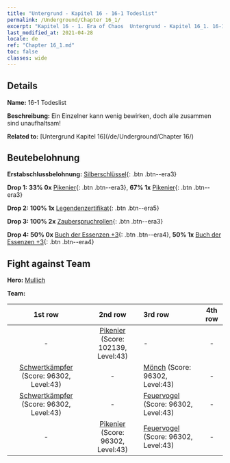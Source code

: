 ```yaml
---
title: "Untergrund - Kapitel 16 - 16-1 Todeslist"
permalink: /Underground/Chapter 16_1/
excerpt: "Kapitel 16 - 1. Era of Chaos  Untergrund - Kapitel 16_1. 16-1 Todeslist"
last_modified_at: 2021-04-28
locale: de
ref: "Chapter 16_1.md"
toc: false
classes: wide
---
```


## Details

 **Name:** 16-1 Todeslist

 **Beschreibung:** Ein Einzelner kann wenig bewirken, doch alle zusammen sind unaufhaltsam!

 **Related to:** [Untergrund Kapitel 16](/de/Underground/Chapter 16/)

## Beutebelohnung

 **Erstabschlussbelohnung:** [Silberschlüssel](/ItemsDE/con_693/){: .btn .btn--era3}

 **Drop 1:** **33% 0x** [Pikenier](/ItemsDE/unt_190/){: .btn .btn--era3}, **67% 1x** [Pikenier](/ItemsDE/unt_190/){: .btn .btn--era3}

 **Drop 2:** **100% 1x** [Legendenzertifikat](/ItemsDE/mat_67/){: .btn .btn--era5}

 **Drop 3:** **100% 2x** [Zauberspruchrollen](/ItemsDE/con_694/){: .btn .btn--era3}

 **Drop 4:** **50% 0x** [Buch der Essenzen +3](/ItemsDE/mat_60/){: .btn .btn--era4}, **50% 1x** [Buch der Essenzen +3](/ItemsDE/mat_60/){: .btn .btn--era4}


## Fight against Team
 **Hero:** [Mullich](/de/heroes/Mullich/)

 **Team:**


  | 1st row | 2nd row | 3rd row | 4th row |
  |:----:|:----:|:----|:----:|
  | - | [Pikenier](/de/units/Pikeman/) (Score: 102139, Level:43)  | - | - |
  | [Schwertkämpfer](/de/units/Swordsman/) (Score: 96302, Level:43)  | - | [Mönch](/de/units/Monk/) (Score: 96302, Level:43)  | - |
  | [Schwertkämpfer](/de/units/Swordsman/) (Score: 96302, Level:43)  | - | [Feuervogel](/de/units/Firebird/) (Score: 96302, Level:43)  | - |
  | - | [Pikenier](/de/units/Pikeman/) (Score: 96302, Level:43)  | [Feuervogel](/de/units/Firebird/) (Score: 96302, Level:43)  | - |


